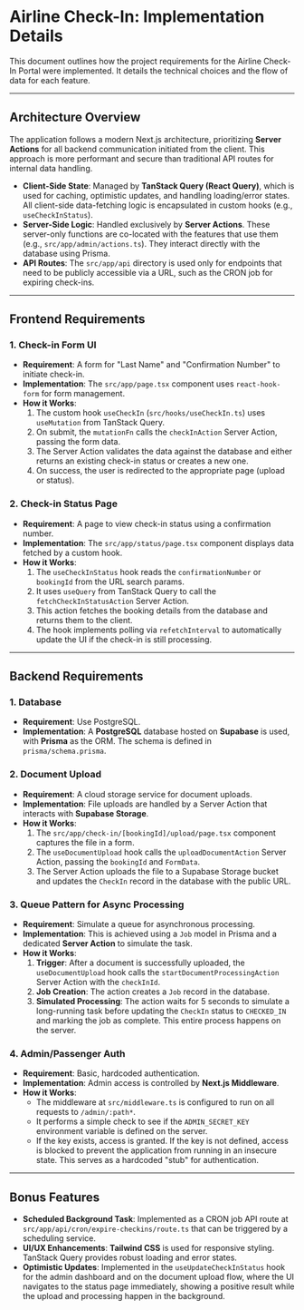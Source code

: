 # Airline Check-In: Implementation Details

This document outlines how the project requirements for the Airline Check-In Portal were implemented. It details the technical choices and the flow of data for each feature.

---

## Architecture Overview

The application follows a modern Next.js architecture, prioritizing **Server Actions** for all backend communication initiated from the client. This approach is more performant and secure than traditional API routes for internal data handling.

-   **Client-Side State**: Managed by **TanStack Query (React Query)**, which is used for caching, optimistic updates, and handling loading/error states. All client-side data-fetching logic is encapsulated in custom hooks (e.g., `useCheckInStatus`).
-   **Server-Side Logic**: Handled exclusively by **Server Actions**. These server-only functions are co-located with the features that use them (e.g., `src/app/admin/actions.ts`). They interact directly with the database using Prisma.
-   **API Routes**: The `src/app/api` directory is used only for endpoints that need to be publicly accessible via a URL, such as the CRON job for expiring check-ins.

---

## Frontend Requirements

### 1. Check-in Form UI

-   **Requirement**: A form for "Last Name" and "Confirmation Number" to initiate check-in.
-   **Implementation**: The `src/app/page.tsx` component uses `react-hook-form` for form management.
-   **How it Works**:
    1.  The custom hook `useCheckIn` (`src/hooks/useCheckIn.ts`) uses `useMutation` from TanStack Query.
    2.  On submit, the `mutationFn` calls the `checkInAction` Server Action, passing the form data.
    3.  The Server Action validates the data against the database and either returns an existing check-in status or creates a new one.
    4.  On success, the user is redirected to the appropriate page (upload or status).

### 2. Check-in Status Page

-   **Requirement**: A page to view check-in status using a confirmation number.
-   **Implementation**: The `src/app/status/page.tsx` component displays data fetched by a custom hook.
-   **How it Works**:
    1.  The `useCheckInStatus` hook reads the `confirmationNumber` or `bookingId` from the URL search params.
    2.  It uses `useQuery` from TanStack Query to call the `fetchCheckInStatusAction` Server Action.
    3.  This action fetches the booking details from the database and returns them to the client.
    4.  The hook implements polling via `refetchInterval` to automatically update the UI if the check-in is still processing.

---

## Backend Requirements

### 1. Database

-   **Requirement**: Use PostgreSQL.
-   **Implementation**: A **PostgreSQL** database hosted on **Supabase** is used, with **Prisma** as the ORM. The schema is defined in `prisma/schema.prisma`.

### 2. Document Upload

-   **Requirement**: A cloud storage service for document uploads.
-   **Implementation**: File uploads are handled by a Server Action that interacts with **Supabase Storage**.
-   **How it Works**:
    1.  The `src/app/check-in/[bookingId]/upload/page.tsx` component captures the file in a form.
    2.  The `useDocumentUpload` hook calls the `uploadDocumentAction` Server Action, passing the `bookingId` and `FormData`.
    3.  The Server Action uploads the file to a Supabase Storage bucket and updates the `CheckIn` record in the database with the public URL.

### 3. Queue Pattern for Async Processing

-   **Requirement**: Simulate a queue for asynchronous processing.
-   **Implementation**: This is achieved using a `Job` model in Prisma and a dedicated **Server Action** to simulate the task.
-   **How it Works**:
    1.  **Trigger**: After a document is successfully uploaded, the `useDocumentUpload` hook calls the `startDocumentProcessingAction` Server Action with the `checkInId`.
    2.  **Job Creation**: The action creates a `Job` record in the database.
    3.  **Simulated Processing**: The action waits for 5 seconds to simulate a long-running task before updating the `CheckIn` status to `CHECKED_IN` and marking the job as complete. This entire process happens on the server.

### 4. Admin/Passenger Auth

-   **Requirement**: Basic, hardcoded authentication.
-   **Implementation**: Admin access is controlled by **Next.js Middleware**.
-   **How it Works**:
    - The middleware at `src/middleware.ts` is configured to run on all requests to `/admin/:path*`.
    - It performs a simple check to see if the `ADMIN_SECRET_KEY` environment variable is defined on the server.
    - If the key exists, access is granted. If the key is not defined, access is blocked to prevent the application from running in an insecure state. This serves as a hardcoded "stub" for authentication.

---

## Bonus Features

-   **Scheduled Background Task**: Implemented as a CRON job API route at `src/app/api/cron/expire-checkins/route.ts` that can be triggered by a scheduling service.
-   **UI/UX Enhancements**: **Tailwind CSS** is used for responsive styling. TanStack Query provides robust loading and error states.
-   **Optimistic Updates**: Implemented in the `useUpdateCheckInStatus` hook for the admin dashboard and on the document upload flow, where the UI navigates to the status page immediately, showing a positive result while the upload and processing happen in the background.
